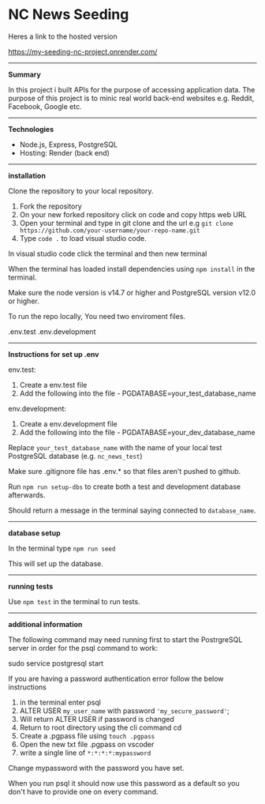# NC News Seeding

Heres a link to the hosted version

https://my-seeding-nc-project.onrender.com/

---------

**Summary**

In this project i built APIs for the purpose of accessing application data. The purpose of this project is to minic real world back-end websites e.g. Reddit, Facebook, Google etc. 

---------

**Technologies**

- Node.js, Express, PostgreSQL
- Hosting: Render (back end)  

---------

**installation**

Clone the repository to your local repository.

1. Fork the repository
2. On your new forked repository click on code and copy https web URL
3. Open your terminal and type in git clone and the url e.g `git clone https://github.com/your-username/your-repo-name.git` 
4. Type `code .` to load visual studio code.


In visual studio code click the terminal and then new terminal

When the terminal has loaded install dependencies using `npm install` in the terminal.

Make sure the node version is v14.7 or higher and PostgreSQL version v12.0 or higher.

To run the repo locally, You need two enviroment files. 

.env.test
.env.development


---------

**Instructions for set up .env**

env.test:

1. Create a env.test file
2. Add the following into the file - PGDATABASE=your_test_database_name  

env.development:

1. Create a env.development file
2. Add the following into the file - PGDATABASE=your_dev_database_name


Replace `your_test_database_name` with the name of your local test PostgreSQL database (e.g. `nc_news_test`)

Make sure .gitignore file has .env.* so that files aren't pushed to github.

Run `npm run setup-dbs` to create both a test and development database afterwards.

Should return a message in the terminal saying connected to `database_name`.

---------

**database setup**

In the terminal type `npm run seed` 

This will set up the database. 

---------

**running tests**

Use `npm test` in the terminal to run tests.

---------

**additional information**

The following command may need running first to start the PostrgreSQL server in order for the psql command to work: 

sudo service postgresql start


If you are having a password authentication error follow the below instructions

1. in the terminal enter psql
2. ALTER USER `my_user_name` with password `'my_secure_password'`;
3. Will return ALTER USER if password is changed
4. Return to root directory using the cli command cd
5. Create a .pgpass file using `touch .pgpass`
6. Open the new txt file .pgpass on vscoder
7. write a single line of `*:*:*:*:mypassword` 

Change mypassword with the password you have set.

When you run psql it should now use this password as a default so you don't have to provide one on every command.
